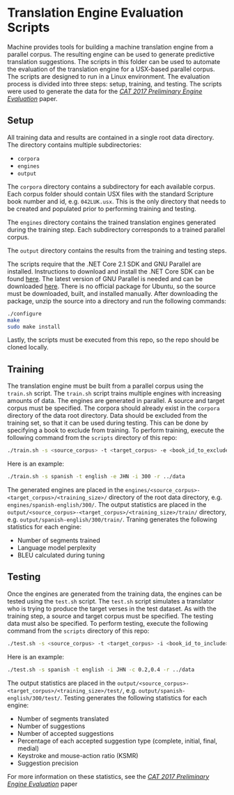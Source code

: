 # Translation Engine Evaluation Scripts

Machine provides tools for building a machine translation engine from a parallel corpus. The resulting engine can be used to generate predictive translation suggestions. The scripts in this folder can be used to automate the evaluation of the translation engine for a USX-based parallel corpus. The scripts are designed to run in a Linux environment. The evaluation process is divided into three steps: setup, training, and testing. The scripts were used to generate the data for the _[CAT 2017 Preliminary Engine Evaluation](https://docs.google.com/document/d/1BW9MsWRR1yXe1mlTqUcApypb6zezIyYz4fHdUhb3c44/edit?usp=sharing)_ paper.

## Setup

All training data and results are contained in a single root data directory. The directory contains multiple subdirectories:

- `corpora`
- `engines`
- `output`

The `corpora` directory contains a subdirectory for each available corpus. Each corpus folder should contain USX files with the standard Scripture book number and id, e.g. `042LUK.usx`. This is the only directory that needs to be created and populated prior to performing training and testing.

The `engines` directory contains the trained translation engines generated during the training step. Each subdirectory corresponds to a trained parallel corpus.

The `output` directory contains the results from the training and testing steps.

The scripts require that the .NET Core 2.1 SDK and GNU Parallel are installed. Instructions to download and install the .NET Core SDK can be found [here](https://dotnet.microsoft.com/download/dotnet-core/2.1). The latest version of GNU Parallel is needed and can be downloaded [here](https://www.gnu.org/software/parallel/). There is no official package for Ubuntu, so the source must be downloaded, built, and installed manually. After downloading the package, unzip the source into a directory and run the following commands:

```bash
./configure
make
sudo make install
```

Lastly, the scripts must be executed from this repo, so the repo should be cloned locally.

## Training

The translation engine must be built from a parallel corpus using the `train.sh` script. The `train.sh` script trains multiple engines with increasing amounts of data. The engines are generated in parallel. A source and target corpus must be specified. The corpora should already exist in the `corpora` directory of the data root directory. Data should be excluded from the training set, so that it can be used during testing. This can be done by specifying a book to exclude from training. To perform training, execute the following command from the `scripts` directory of this repo:

```bash
./train.sh -s <source_corpus> -t <target_corpus> -e <book_id_to_exclude> -i <size_interval> -r <root_data_dir>
```

Here is an example:

```bash
./train.sh -s spanish -t english -e JHN -i 300 -r ../data
```

The generated engines are placed in the `engines/<source_corpus>-<target_corpus>/<training_size>/` directory of the root data directory, e.g. `engines/spanish-english/300/`. The output statistics are placed in the `output/<source_corpus>-<target_corpus>/<training_size>/train/` directory, e.g. `output/spanish-english/300/train/`. Traning generates the following statistics for each engine:

- Number of segments trained
- Language model perplexity
- BLEU calculated during tuning

## Testing

Once the engines are generated from the training data, the engines can be tested using the `test.sh` script. The `test.sh` script simulates a translator who is trying to produce the target verses in the test dataset. As with the training step, a source and target corpus must be specified. The testing data must also be specified. To perform testing, execute the following command from the `scripts` directory of this repo:

```bash
./test.sh -s <source_corpus> -t <target_corpus> -i <book_id_to_include> -c <confidence> -r <root_data_dir>
```

Here is an example:

```bash
./test.sh -s spanish -t english -i JHN -c 0.2,0.4 -r ../data
```

The output statistics are placed in the `output/<source_corpus>-<target_corpus>/<training_size>/test/`, e.g. `output/spanish-english/300/test/`. Testing generates the following statistics for each engine:

- Number of segments translated
- Number of suggestions
- Number of accepted suggestions
- Percentage of each accepted suggestion type (complete, initial, final, medial)
- Keystroke and mouse-action ratio (KSMR)
- Suggestion precision

For more information on these statistics, see the _[CAT 2017 Preliminary Engine Evaluation](https://docs.google.com/document/d/1BW9MsWRR1yXe1mlTqUcApypb6zezIyYz4fHdUhb3c44/edit?usp=sharing)_ paper
